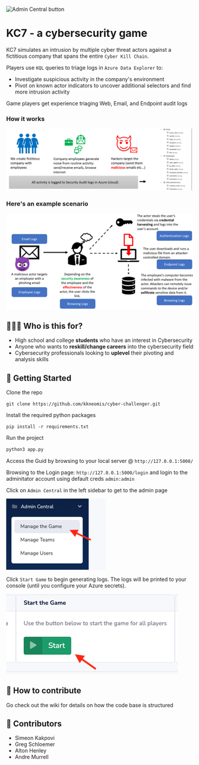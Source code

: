 ![Admin Central button](readme_assets/kc7.png)

# KC7 - a cybersecurity game 

KC7 simulates an intrusion by multiple cyber threat actors against a fictitious company that spans the entire `Cyber Kill Chain`.

Players use `KQL` queries to triage logs in `Azure Data Explorer` to:
* Investigate suspicious activity in the company's environment
* Pivot on known actor indicators to uncover additional selectors and find more intrusion activity

Game players get experience triaging Web, Email, and Endpoint audit logs

### How it works 

<img src="readme_assets/how.png" width=700 >

### Here's an example scenario
<img src="readme_assets/example.png" width=700 >




## 👨🏽‍🎓 Who is this for?

* High school and college **students** who have an interest in Cybersecurity
* Anyone who wants to **reskill/change careers** into the cybersecurity field
* Cybersecurity professionals looking to **uplevel** their pivoting and analysis skills


## 🏁 Getting Started

Clone the repo

```
git clone https://github.com/kkneomis/cyber-challenger.git
```

Install the required python packages
```
pip install -r requirements.txt
```

Run the project
```python
python3 app.py
```

Access the Guid by browsing to your local server @ `http://127.0.0.1:5000/`


Browsing to the Login page: `http://127.0.0.1:5000/login` and login to the adminitator account using default creds `admin:admin`

Click on `Admin Central` in the left sidebar to get to the admin page

![Admin Central button](readme_assets/admin.png)


Click `Start Game` to begin generating logs. The logs will be printed to your console (until you  configure your Azure secrets).

![Start button](readme_assets/start.png)


## 🤠 How to contribute

Go check out the wiki for details on how the code base is structured

## 👯 Contributors

* Simeon Kakpovi
* Greg Schloemer
* Alton Henley
* Andre Murrell

